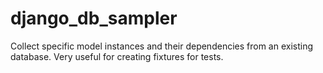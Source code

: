 django_db_sampler
=================

Collect specific model instances and their dependencies from an existing database.  Very useful for creating fixtures for tests.